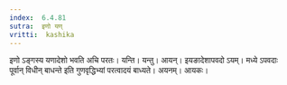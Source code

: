 ```yaml
---
index:  6.4.81
sutra:  इणो यण्
vritti:  kashika 
---
```


इणो ऽङ्गस्य यणादेशो भवति अचि परतः। यन्ति। यन्तु। आयन्। इयङादेशापवदो ऽयम्। मध्ये ऽपवदाः पूर्वान् विधीन् बाधन्ते इति गुणवृद्धिभ्यां परत्वादयं बाध्यते। अयनम्। आयकः।

